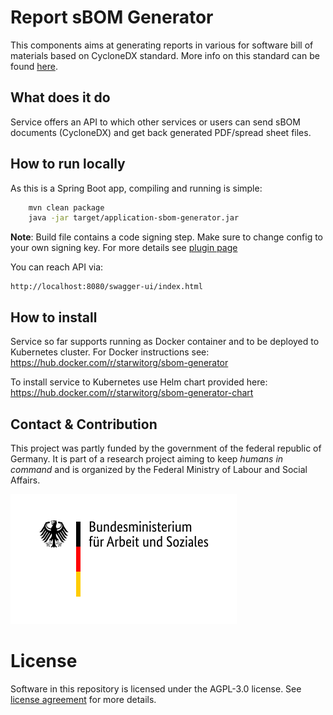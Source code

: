 # Report sBOM Generator 

This components aims at generating reports in various for software bill of materials based on CycloneDX standard. More info on this standard can be found [here](https://cyclonedx.org/specification/overview/). 

## What does it do
Service offers an API to which other services or users can send sBOM documents (CycloneDX) and get back generated PDF/spread sheet files.

## How to run locally
As this is a Spring Boot app, compiling and running is simple:

```bash
    mvn clean package
    java -jar target/application-sbom-generator.jar 
```

__Note__: Build file contains a code signing step. Make sure to change config to your own signing key. For more details see [plugin page](https://maven.apache.org/plugins/maven-gpg-plugin/usage.html)

You can reach API via:

    http://localhost:8080/swagger-ui/index.html

## How to install

Service so far supports running as Docker container and to be deployed to Kubernetes cluster. For Docker instructions see: https://hub.docker.com/r/starwitorg/sbom-generator

To install service to Kubernetes use Helm chart provided here: https://hub.docker.com/r/starwitorg/sbom-generator-chart


## Contact & Contribution
This project was partly funded by the government of the federal republic of Germany. It is part of a research project aiming to keep _humans in command_ and is organized by the Federal Ministry of Labour and Social Affairs.

![BMAS](doc/BMAS_Logo.svg)

# License

Software in this repository is licensed under the AGPL-3.0 license. See [license agreement](LICENSE) for more details.